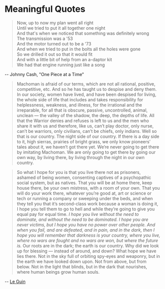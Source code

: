 # Meaningful Quotes

> Now, up to now my plan went all right  
> Until we tried to put it all together one night  
> And that's when we noticed that something was definitely wrong  
> The transmission was a '53  
> And the motor turned out to be a '73  
> And when we tried to put in the bolts all the holes were gone  
> So we drilled it out so that it would fit  
> And with a little bit of help from an a-daptor kit  
> We had that engine running just like a song

-- Johnny Cash, "One Piece at a Time"

> Machoman is afraid of our terms, which are not all rational, positive, competitive, etc. And so he has taught us to despise and deny them. In our society, women have lived, and have been despised for living, the whole side of life that includes and takes responsibility for helplessness, weakness, and illness, for the irrational and the irreparable, for all that is obscure, passive, uncontrolled, animal, unclean — the valley of the shadow, the deep, the depths of life. All that the Warrior denies and refuses is left to us and the men who share it with us and therefore, like us, can’t play doctor, only nurse, can’t be warriors, only civilians, can’t be chiefs, only indians. Well so that is our country. The night side of our country. If there is a day side to it, high sierras, prairies of bright grass, we only know pioneers’ tales about it, we haven’t got there yet. We’re never going to get there by imitating Machoman. We are only going to get there by going our own way, by living there, by living through the night in our own country.

> So what I hope for you is that you live there not as prisoners, ashamed of being women, consenting captives of a psychopathic social system, but as natives. That you will be at home there, keep house there, be your own mistress, with a room of your own. That you will do your work there, whatever you’re good at, art or science or tech or running a company or sweeping under the beds, and when they tell you that it’s second-class work because a woman is doing it, I hope you tell them to go to hell and while they’re going to give you equal pay for equal time. _I hope you live without the need to dominate, and without the need to be dominated. I hope you are never victims, but I hope you have no power over other people. And when you fail, and are defeated, and in pain, and in the dark, then I hope you will remember that darkness is your country, where you live, where no wars are fought and no wars are won, but where the future is._ Our roots are in the dark; the earth is our country. Why did we look up for blessing — instead of around, and down? What hope we have lies there. Not in the sky full of orbiting spy-eyes and weaponry, but in the earth we have looked down upon. Not from above, but from below. Not in the light that blinds, but in the dark that nourishes, where human beings grow human souls.

-- [Le Guin](https://www.ursulakleguin.com/lefthand-mills-college)

